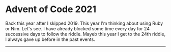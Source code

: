 # Advent of Code 2021
Back this year after I skipped 2019. This year I'm thinking about using Ruby or Nim. Let's see. I have already blocked some time every day for 24 successive days to follow the riddle. Mayeb this year I get to the 24th riddle, I always gave up before in the past events.

---

